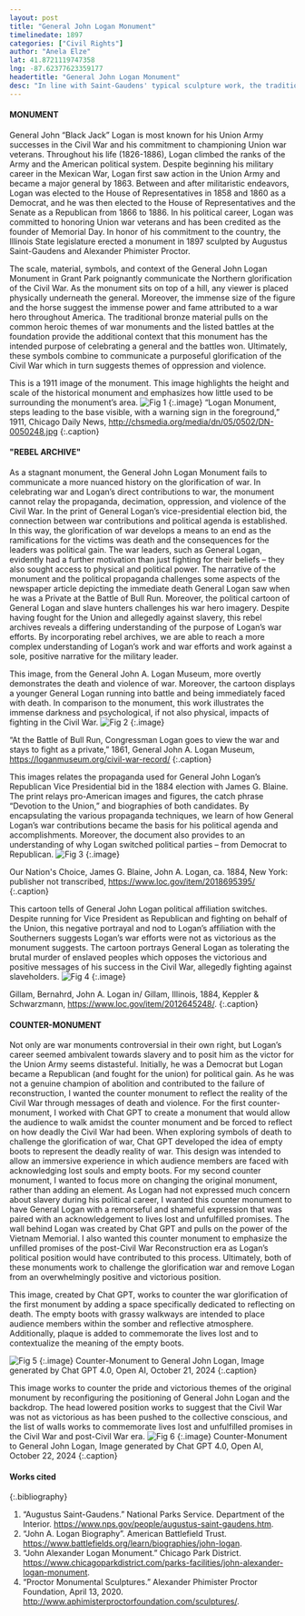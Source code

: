 ```yaml
---
layout: post
title: "General John Logan Monument"
timelinedate: 1897
categories: ["Civil Rights"]
author: "Anela Elze"
lat: 41.8721119747358
lng: -87.62377623359177
headertitle: "General John Logan Monument"
desc: "In line with Saint-Gaudens' typical sculpture work, the traditional bronze material and positioning are meant to celebrate the heroism exhibited by Logan in the various battles listed at the statue’s foundation. Moreover, Proctor’s expertise in life-size animal sculpting meant his equestrian statues work to represent military prowess all over the country. Together, these two artists worked to craft a monument memorializing a war hero of the Civil War."
---
```


#### MONUMENT
General John “Black Jack” Logan is most known for his Union Army successes in the Civil War and his commitment to championing Union war veterans. Throughout his life (1826-1886), Logan climbed the ranks of the Army and the American political system. Despite beginning his military career in the Mexican War, Logan first saw action in the Union Army and became a major general by 1863. Between and after militaristic endeavors, Logan was elected to the House of Representatives in 1858 and 1860 as a Democrat, and he was then elected to the House of Representatives and the Senate as a Republican from 1866 to 1886. In his political career, Logan was committed to honoring Union war veterans and has been credited as the founder of Memorial Day. In honor of his commitment to the country, the Illinois State legislature erected a monument in 1897 sculpted by Augustus Saint-Gaudens and Alexander Phimister Proctor.

The scale, material, symbols, and context of the General John Logan Monument in Grant Park poignantly communicate the Northern glorification of the Civil War. As the monument sits on top of a hill, any viewer is placed physically underneath the general. Moreover, the immense size of the figure and the horse suggest the immense power and fame attributed to a war hero throughout America. The traditional bronze material pulls on the common heroic themes of war monuments and the listed battles at the foundation provide the additional context that this monument has the intended purpose of celebrating a general and the battles won. Ultimately, these symbols combine to communicate a purposeful glorification of the Civil War which in turn suggests themes of oppression and violence. 

This is a 1911 image of the monument. This image highlights the height and scale of the historical monument and emphasizes how little used to be surrounding the monument’s area.
![Fig 1](https://portal-ccc.s3.amazonaws.com/media/images/chicagohistory/71/5x25n49.jpg)
{:.image}
“Logan Monument, steps leading to the base visible, with a warning sign in the foreground,” 1911, Chicago Daily News, http://chsmedia.org/media/dn/05/0502/DN-0050248.jpg
{:.caption}

#### "REBEL ARCHIVE"
As a stagnant monument, the General John Logan Monument fails to communicate a more nuanced history on the glorification of war. In celebrating war and Logan’s direct contributions to war, the monument cannot relay the propaganda, decimation, oppression, and violence of the Civil War. In the print of General Logan’s vice-presidential election bid, the connection between war contributions and political agenda is established. In this way, the glorification of war develops a means to an end as the ramifications for the victims was death and the consequences for the leaders was political gain. The war leaders, such as General Logan, evidently had a further motivation than just fighting for their beliefs – they also sought access to physical and political power. The narrative of the monument and the political propaganda challenges some aspects of the newspaper article depicting the immediate death General Logan saw when he was a Private at the Battle of Bull Run. Moreover, the political cartoon of General Logan and slave hunters challenges his war hero imagery. Despite having fought for the Union and allegedly against slavery, this rebel archives reveals a differing understanding of the purpose of Logan’s war efforts. By incorporating rebel archives, we are able to reach a more complex understanding of Logan’s work and war efforts and work against a sole, positive narrative for the military leader.

This image, from the General John A. Logan Museum, more overtly demonstrates the death and violence of war. Moreover, the cartoon displays a younger General Logan running into battle and being immediately faced with death. In comparison to the monument, this work illustrates the immense darkness and psychological, if not also physical, impacts of fighting in the Civil War.
![Fig 2](https://loganmuseum.org/wp-content/uploads/2024/07/Bull_Run_100.jpg)
{:.image}

“At the Battle of Bull Run, Congressman Logan goes to view the war and stays to fight as a private,” 1861, General John A. Logan Museum, https://loganmuseum.org/civil-war-record/
{:.caption}

This images relates the propaganda used for General John Logan’s Republican Vice Presidential bid in the 1884 election with James G. Blaine. The print relays pro-American images and figures, the catch phrase “Devotion to the Union,” and biographies of both candidates. By encapsulating the various propaganda techniques, we learn of how General Logan’s war contributions became the basis for his political agenda and accomplishments. Moreover, the document also provides to an understanding of why Logan switched political parties – from Democrat to Republican.
![Fig 3](https://tile.loc.gov/storage-services/service/pnp/ppmsca/44700/44754v.jpg)
{:.image}

Our Nation's Choice, James G. Blaine, John A. Logan, ca. 1884, New York: publisher not transcribed, https://www.loc.gov/item/2018695395/
{:.caption}

This cartoon tells of General John Logan political affiliation switches. Despite running for Vice President as Republican and fighting on behalf of the Union, this negative portrayal and nod to Logan’s affiliation with the Southerners suggests Logan’s war efforts were not as victorious as the monument suggests. The cartoon portrays General Logan as tolerating the brutal murder of enslaved peoples which opposes the victorious and positive messages of his success in the Civil War, allegedly fighting against slaveholders.
![Fig 4](https://tile.loc.gov/storage-services/service/pnp/ppmsca/28300/28335v.jpg)
{:.image}

Gillam, Bernahrd, John A. Logan in/ Gillam, Illinois, 1884, Keppler & Schwarzmann, https://www.loc.gov/item/2012645248/. 
{:.caption}

#### COUNTER-MONUMENT
Not only are war monuments controversial in their own right, but Logan’s career seemed ambivalent towards slavery and to posit him as the victor for the Union Army seems distasteful. Initially, he was a Democrat but Logan became a Republican (and fought for the union) for political gain. As he was not a genuine champion of abolition and contributed to the failure of reconstruction, I wanted the counter monument to reflect the reality of the Civil War through messages of death and violence. For the first counter-monument, I worked with Chat GPT to create a monument that would allow the audience to walk amidst the counter monument and be forced to reflect on how deadly the Civil War had been. When exploring symbols of death to challenge the glorification of war, Chat GPT developed the idea of empty boots to represent the deadly reality of war. This design was intended to allow an immersive experience in which audience members are faced with acknowledging lost souls and empty boots. For my second counter monument, I wanted to focus more on changing the original monument, rather than adding an element. As Logan had not expressed much concern about slavery during his political career, I wanted this counter monument to have General Logan with a remorseful and shameful expression that was paired with an acknowledgement to lives lost and unfulfilled promises. The wall behind Logan was created by Chat GPT and pulls on the power of the Vietnam Memorial. I also wanted this counter monument to emphasize the unfilled promises of the post-Civil War Reconstruction era as Logan’s political position would have contributed to this process. Ultimately, both of these monuments work to challenge the glorification war and remove Logan from an overwhelmingly positive and victorious position.

This image, created by Chat GPT, works to counter the war glorification of the first monument by adding a space specifically dedicated to reflecting on death. The empty boots with grassy walkways are intended to place audience members within the somber and reflective atmosphere. Additionally, plaque is added to commemorate the lives lost and to contextualize the meaning of the empty boots.

![Fig 5](images/logan1.jpg)
{:.image}
Counter-Monument to General John Logan, Image generated by Chat GPT 4.0, Open AI, October 21, 2024
{:.caption}

This image works to counter the pride and victorious themes of the original monument by reconfiguring the positioning of General John Logan and the backdrop. The head lowered position works to suggest that the Civil War was not as victorious as has been pushed to the collective conscious, and the list of walls works to commemorate lives lost and unfulfilled promises in the Civil War and post-Civil War era.
![Fig 6](images/logan2.png)
{:.image}
Counter-Monument to General John Logan, Image generated by Chat GPT 4.0, Open AI, October 22, 2024
{:.caption}

#### Works cited
{:.bibliography}
1. “Augustus Saint-Gaudens.” National Parks Service. Department of the Interior. https://www.nps.gov/people/augustus-saint-gaudens.htm. 
2. “John A. Logan Biography”. American Battlefield Trust. https://www.battlefields.org/learn/biographies/john-logan. 
3. “John Alexander Logan Monument.” Chicago Park District. https://www.chicagoparkdistrict.com/parks-facilities/john-alexander-logan-monument. 
4. “Proctor Monumental Sculptures.” Alexander Phimister Proctor Foundation, April 13, 2020. http://www.aphimisterproctorfoundation.com/sculptures/. 

